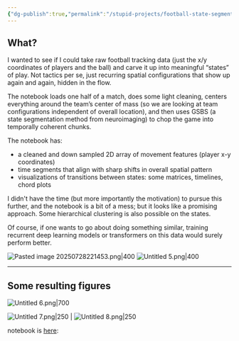 ```yaml
---
{"dg-publish":true,"permalink":"/stupid-projects/football-state-segmentation/"}
---
```



## What?

I wanted to see if I could take raw football tracking data (just the x/y coordinates of players and the ball) and carve it up into meaningful “states” of play. Not tactics per se, just recurring spatial configurations that show up again and again, hidden in the flow.

The notebook loads one half of a match, does some light cleaning, centers everything around the team’s center of mass (so we are looking at team configurations independent of overall location), and then uses GSBS (a state segmentation method from neuroimaging) to chop the game into temporally coherent chunks.

The notebook has:
- a cleaned and down sampled 2D array of movement features (player x-y coordinates)
- time segments that align with sharp shifts in overall spatial pattern
- visualizations of transitions between states: some matrices, timelines, chord plots

I didn't have the time (but more importantly the motivation) to pursue this further, and the notebook is a bit of a mess; but it looks like a promising approach. Some hierarchical clustering is also possible on the states.

Of course, if one wants to go about doing something similar, training recurrent deep learning models or transformers on this data would surely perform better.

![Pasted image 20250728221453.png|400](/img/user/Pasted%20image%2020250728221453.png)
![Untitled 5.png|400](/img/user/Untitled%205.png)

---  
## Some resulting figures

![Untitled 6.png|700](/img/user/Untitled%206.png)

![Untitled 7.png|250](/img/user/Untitled%207.png) | ![Untitled 8.png|250](/img/user/Untitled%208.png)

notebook is [here](https://colab.research.google.com/drive/1jlKluk1uOt9MESNtB_2sMJRGnb3DfatH?usp=sharing):